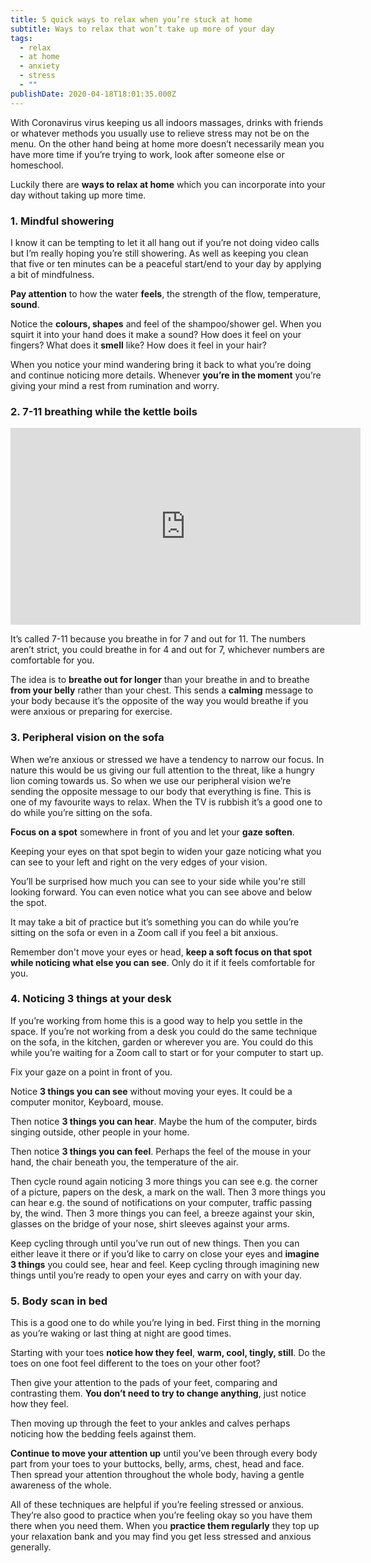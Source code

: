 ```yaml
---
title: 5 quick ways to relax when you’re stuck at home
subtitle: Ways to relax that won’t take up more of your day
tags:
  - relax
  - at home
  - anxiety
  - stress
  - ""
publishDate: 2020-04-18T18:01:35.000Z
---
```


With Coronavirus virus keeping us all indoors massages, drinks with friends or whatever methods you usually use to relieve stress may not be on the menu. On the other hand being at home more doesn’t necessarily mean you have more time if you’re trying to work, look after someone else or homeschool. 

Luckily there are **ways to relax at home** which you can incorporate into your day without taking up more time.

### 1. Mindful showering

I know it can be tempting to let it all hang out if you’re not doing video calls but I’m really hoping you’re still showering. As well as keeping you clean that five or ten minutes can be a peaceful start/end to your day by applying a bit of mindfulness. 

**Pay attention** to how the water **feels**, the strength of the flow, temperature, **sound**.

Notice the **colours, shapes** and feel of the shampoo/shower gel. When you squirt it into your hand does it make a sound? How does it feel on your fingers? What does it **smell** like? How does it feel in your hair? 

When you notice your mind wandering bring it back to what you’re doing and continue noticing more details. Whenever **you’re in the moment** you’re giving your mind a rest from rumination and worry.

### 2. 7-11 breathing while the kettle boils <a name="711breathing"></a> 

<div class="video-container">
<iframe width="560" height="315" src="https://www.youtube-nocookie.com/embed/zw1ttK2HPgw" frameborder="0" allow="accelerometer; autoplay; encrypted-media; gyroscope; picture-in-picture" allowfullscreen></iframe>
</div>

It’s called 7-11 because you breathe in for 7 and out for 11. The numbers aren’t strict, you could breathe in for 4 and out for 7, whichever numbers are comfortable for you. 

The idea is to **breathe out for longer** than your breathe in and to breathe **from your belly** rather than your chest. This sends a **calming** message to your body because it’s the opposite of the way you would breathe if you were anxious or preparing for exercise.

### 3. Peripheral vision on the sofa

When we’re anxious or stressed we have a tendency to narrow our focus. In nature this would be us giving our full attention to the threat, like a hungry lion coming towards us. So when we use our peripheral vision we’re sending the opposite message to our body that everything is fine. This is one of my favourite ways to relax. When the TV is rubbish it’s a good one to do while you’re sitting on the sofa.

**Focus on a spot** somewhere in front of you and let your **gaze soften**. 

Keeping your eyes on that spot begin to widen your gaze noticing what you can see to your left and right on the very edges of your vision. 

You’ll be surprised how much you can see to your side while you're still looking forward. You can even notice what you can see above and below the spot. 

It may take a bit of practice but it’s something you can do while you’re sitting on the sofa or even in a Zoom call if you feel a bit anxious. 

Remember don't move your eyes or head, **keep a soft focus on that spot while noticing what else you can see**. Only do it if it feels comfortable for you.

### 4. Noticing 3 things at your desk

If you’re working from home this is a good way to help you settle in the space. If you’re not working from a desk you could do the same technique on the sofa, in the kitchen, garden or wherever you are. You could do this while you’re waiting for a Zoom call to start or for your computer to start up.

Fix your gaze on a point in front of you. 

Notice **3 things you can see** without moving your eyes. It could be a computer monitor, Keyboard, mouse. 

Then notice **3 things you can hear**. Maybe the hum of the computer, birds singing outside, other people in your home. 

Then notice **3 things you can feel**. Perhaps the feel of the mouse in your hand, the chair beneath you, the temperature of the air. 

Then cycle round again noticing 3 more things you can see e.g. the corner of a picture, papers on the desk, a mark on the wall. Then 3 more things you can hear e.g. the sound of notifications on your computer, traffic passing by, the wind. Then 3 more things you can feel, a breeze against your skin, glasses on the bridge of your nose, shirt sleeves against your arms. 

Keep cycling through until you’ve run out of new things. Then you can either leave it there or if you’d like to carry on close your eyes and **imagine 3 things** you could see, hear and feel. Keep cycling through imagining new things until you’re ready to open your eyes and carry on with your day.

### 5. Body scan in bed

This is a good one to do while you’re lying in bed. First thing in the morning as you’re waking or last thing at night are good times. 

Starting with your toes **notice how they feel**, **warm, cool, tingly, still**. Do the toes on one foot feel different to the toes on your other foot? 

Then give your attention to the pads of your feet, comparing and contrasting them. **You don’t need to try to change anything**, just notice how they feel. 

Then moving up through the feet to your ankles and calves perhaps noticing how the bedding feels against them. 

**Continue to move your attention up** until you’ve been through every body part from your toes to your buttocks, belly, arms, chest, head and face. Then spread your attention throughout the whole body, having a gentle awareness of the whole.

All of these techniques are helpful if you’re feeling stressed or anxious. They’re also good to practice when you’re feeling okay so you have them there when you need them. When you **practice them regularly** they top up your relaxation bank and you may find you get less stressed and anxious generally.
